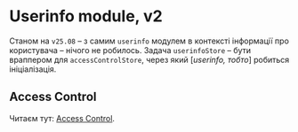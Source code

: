 # Userinfo module, v2

Станом на `v25.08` – з самим `userinfo` модулем в контексті інформації про користувача – нічого не робилось.
Задача `userinfoStore` – бути враппером для `accessControlStore`, через який [_userinfo, тобто_] робиться
ініціалізація.

## Access Control

Читаєм тут: [Access Control](./access/Readme.md).
